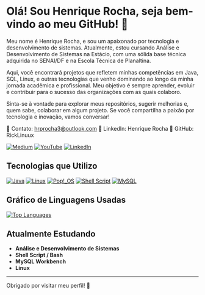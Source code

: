 # Olá! Sou Henrique Rocha, seja bem-vindo ao meu GitHub! 👋

Meu nome é Henrique Rocha, e sou um apaixonado por tecnologia e desenvolvimento de sistemas. Atualmente, estou cursando Análise e Desenvolvimento de Sistemas na Estácio, com uma sólida base técnica adquirida no SENAI/DF e na Escola Técnica de Planaltina.

Aqui, você encontrará projetos que refletem minhas competências em Java, SQL, Linux, e outras tecnologias que venho dominando ao longo da minha jornada acadêmica e profissional. Meu objetivo é sempre aprender, evoluir e contribuir para o sucesso das organizações com as quais colaboro.

Sinta-se à vontade para explorar meus repositórios, sugerir melhorias e, quem sabe, colaborar em algum projeto. Se você compartilha a paixão por tecnologia e inovação, vamos conversar!

📧 Contato: hrprocha3@outlook.com
🔗 LinkedIn: Henrique Rocha
🔗 GitHub: RickLinuux

[![Medium](https://img.shields.io/badge/Medium-12100E?style=for-the-badge&logo=medium&logoColor=white)](https://medium.com/@Henrique.R.pereira) 
[![YouTube](https://img.shields.io/badge/YouTube-FF0000?style=for-the-badge&logo=youtube&logoColor=white)](https://www.youtube.com/@ShakaLinux)
[![LinkedIn](https://img.shields.io/badge/LinkedIn-0077B5?style=for-the-badge&logo=linkedin&logoColor=white)](https://www.linkedin.com/in/henrique-rocha-340708269/)

## Tecnologias que Utilizo

[![Java](https://img.shields.io/badge/Java-007396?style=for-the-badge&logo=java&logoColor=white)](https://www.java.com/)
[![Linux](https://img.shields.io/badge/Linux-FCC624?style=for-the-badge&logo=linux&logoColor=black)](https://www.linux.org/)
[![Pop!_OS](https://img.shields.io/badge/Pop!_OS-48B9C7?style=for-the-badge&logo=Pop!_OS&logoColor=white)](https://pop.system76.com/)
[![Shell Script](https://img.shields.io/badge/Shell_Script-121011?style=for-the-badge&logo=gnu-bash&logoColor=white)](https://www.gnu.org/software/bash/)
[![MySQL](https://img.shields.io/badge/MySQL-00000F?style=for-the-badge&logo=mysql&logoColor=white)](https://www.mysql.com/)

## Gráfico de Linguagens Usadas

<a href="https://github.com/anuraghazra/github-readme-stats">
  <img src="https://github-readme-stats.vercel.app/api/top-langs/?username=RickLinuux&layout=compact&theme=dark" alt="Top Languages">
</a>

## Atualmente Estudando

- **Análise e Desenvolvimento de Sistemas**
- **Shell Script / Bash**
- **MySQL Workbench**
- **Linux**


---

Obrigado por visitar meu perfil! 🚀
